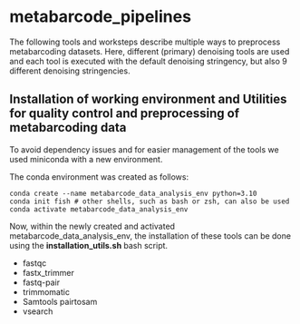 # metabarcode_pipelines


The following tools and worksteps describe multiple ways to preprocess metabarcoding datasets.
Here, different (primary) denoising tools are used and each tool is executed with the default denoising stringency, but also 9 different denoising stringencies.

## Installation of working environment and Utilities for quality control and preprocessing of metabarcoding data
To avoid dependency issues and for easier management of the tools we used miniconda with a new environment.

The conda environment was created as follows:

```
conda create --name metabarcode_data_analysis_env python=3.10
conda init fish # other shells, such as bash or zsh, can also be used
conda activate metabarcode_data_analysis_env
```

Now, within the newly created and activated metabarcode_data_analysis_env, the installation of these tools can be done using the **installation_utils.sh** bash script. 
- fastqc 
- fastx_trimmer
- fastq-pair
- trimmomatic
- Samtools pairtosam 
- vsearch





